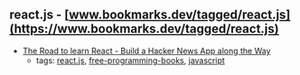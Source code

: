 react.js - [www.bookmarks.dev/tagged/react.js](https://www.bookmarks.dev/tagged/react.js)
---
* [The Road to learn React - Build a Hacker News App along the Way](https://leanpub.com/the-road-to-learn-react)
    * tags: [react.js](../tagged/react.js.md), [free-programming-books](../tagged/free-programming-books.md), [javascript](../tagged/javascript.md)
